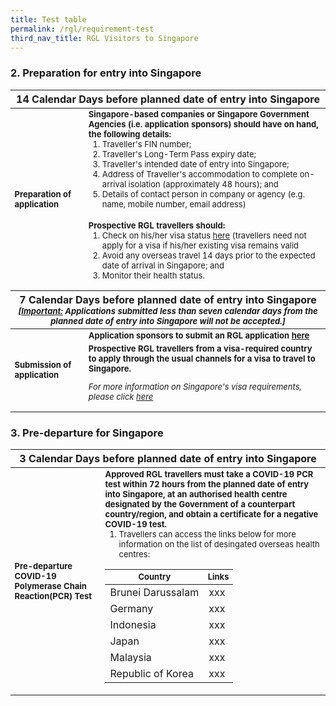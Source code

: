 ```yaml
---
title: Test table
permalink: /rgl/requirement-test
third_nav_title: RGL Visitors to Singapore
---
```


### 2. Preparation for entry into Singapore

<table>
<thead>
  <tr>
    <th colspan="2" style="font-size:16px;"><b>14 Calendar Days</b> before planned date of entry into Singapore</th>
    <!-- <th>Scenarios</th>
   <th>Charging Policy for C+ treatment</th> -->
  </tr>
</thead>
<tbody>
  <tr>
    <td rowspan="2" style="font-size:13px;"><b>Preparation of application</b></td>
    <td style="font-size:13px;"><b>Singapore-based companies or Singapore Government Agencies (i.e. application sponsors) should have on hand, the following details:</b>
      <ol style="margin-top:0px;">
      <li style="font-size:13px; margin-top:0px;"> Traveller's FIN number;</li>
      <li style="font-size:13px; margin-top:0px;"> Traveller's Long-Term Pass expiry date;</li>
      <li style="font-size:13px; margin-top:0px;"> Traveller's intended date of entry into Singapore;</li>
      <li style="font-size:13px; margin-top:0px;"> Address of Traveller's accommodation to complete on-arrival isolation (approximately 48 hours); and</li>
      <li style="font-size:13px; margin-top:0px;"> Details of contact person in company or agency (e.g. name, mobile number, email address)</li>
      </ol>      
    </td>
  </tr>
  <tr>
  <td style="font-size:13px;"><b> Prospective RGL travellers should:</b>
 <ol style="margin-top:0px;">
      <li style="font-size:13px; margin-top:0px;"> Check on his/her visa status <a href="https://www.eservices.ica.gov.sg/esvclandingpage/save">here</a> (travellers need not apply for a visa if his/her existing visa remains valid</li>
      <li style="font-size:13px; margin-top:0px;"> Avoid any overseas travel 14 days prior to the expected date of arrival in Singapore; and</li>
      <li style="font-size:13px; margin-top:0px;"> Monitor their health status.</li>
      </ol>        
   </td>
  </tr>
  <thead>
  <tr>
     <th colspan="2" style="font-size:16px;"><b>7 Calendar Days</b> before planned date of entry into Singapore
       <p style="font-size:13px; margin-top:0px; margin-bottom:0px;"><i>[<b><u>Important:</u></b> Applications submitted less than seven calendar days from the planned date of entry into Singapore will not be accepted.]</i></p>
       </th>
  </tr>
  </thead>
  <tr>
    <td rowspan="2" style="font-size:13px;"><b>Submission of application</b></td>
    <td style="font-size:13px;"><b>Application sponsors to submit an RGL application <a href="/apply-now"> here</a></b>
    </td>
  </tr>
  <tr>
  <td style="font-size:13px;"><b> Prospective RGL travellers from a visa-required country to apply through the usual channels for a visa to travel to Singapore. </b>
    <p style=" font-size:13px;"><i>For more information on Singapore's visa requirements, please click <a href="https://www.ica.gov.sg/visitor/visitor_entryvisa"> here </a></i> </p>
   </td>
  </tr>
</tbody>
</table>

### 3. Pre-departure for Singapore

<table>
<thead>
  <tr>
    <th colspan="2" style="font-size:16px;"><b>3 Calendar Days</b> before planned date of entry into Singapore</th>
    <!-- <th>Scenarios</th>
   <th>Charging Policy for C+ treatment</th> -->
  </tr>
</thead>
<tbody>
  <tr>
    <td rowspan="2" style="font-size:13px;"><b>Pre-departure COVID-19 Polymerase Chain Reaction(PCR) Test</b></td>
    <td style="font-size:13px;"><b>Approved RGL travellers must take a COVID-19 PCR test within 72 hours from the planned date of entry into Singapore, at an authorised health centre designated by the Government of a counterpart country/region, and obtain a certificate for a negative COVID-19 test.</b>
      <ol style="margin-top:0px;">
      <li style="font-size:13px; margin-top:0px;"> Travellers can access the links below for more information on the list of desingated overseas health centres:</li>
      </ol>      
      <table>
        <thead>
         <tr>
    <th style="font-size:13px;">Country</th>
    <th style="font-size:13px;">Links</th>
  </tr>
        </thead>
        <tbody>
          <tr>
            <td> Brunei Darussalam</td>
            <td> xxx </td>
          </tr>
                    <tr>
            <td> Germany</td>
            <td> xxx </td>
          </tr>
                    <tr>
            <td> Indonesia</td>
            <td> xxx </td>
          </tr>
                    <tr>
            <td> Japan</td>
            <td> xxx </td>
          </tr>
                    <tr>
            <td> Malaysia</td>
            <td> xxx </td>
          </tr>
                    <tr>
            <td>Republic of Korea</td>
            <td> xxx </td>
          </tr>
        </tbody>
        </table>
      </td>
  </tr>
</tbody>
</table>
